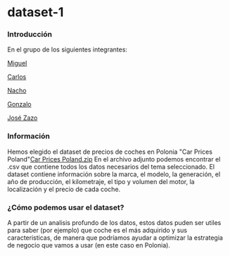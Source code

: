 # dataset-1
### Introducción
  En el grupo de los siguientes integrantes:
  
  [Miguel](https://github.com/migueliiin)

  [Carlos](https://github.com/carlospuigserver)

  [Nacho](https://github.com/Nachopedrero)

  [Gonzalo](https://github.com/GonzaloGmv)

  [José Zazo](https://github.com/jzazooro)

### Información

  Hemos elegido el dataset de precios de coches en Polonia "Car Prices Poland"[Car Prices Poland.zip](https://github.com/migueliiin/dataset-1/files/8304017/archive.zip)
  En el archivo adjunto podemos encontrar el .csv que contiene todos los datos necesarios del tema seleccionado.
  El dataset contiene información sobre la marca, el modelo, la generación, el año de producción, el kilometraje,
  el tipo y volumen del motor, la localización y el precio de cada coche.
  
### ¿Cómo podemos usar el dataset?
  
  A partir de un analisis profundo de los datos, estos datos puden ser utiles para saber (por ejemplo) que coche
  es el más adquirido y sus caracteristicas, de manera que podríamos ayudar a optimizar la estrategia de negocio
  que vamos a usar (en este caso en Polonia).
